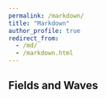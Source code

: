 ```yaml
---
permalink: /markdown/
title: "Markdown"
author_profile: true
redirect_from: 
  - /md/
  - /markdown.html
---
```


## Fields and Waves
